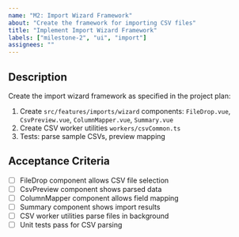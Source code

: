 ```yaml
---
name: "M2: Import Wizard Framework"
about: "Create the framework for importing CSV files"
title: "Implement Import Wizard Framework"
labels: ["milestone-2", "ui", "import"]
assignees: ""
---
```


## Description

Create the import wizard framework as specified in the project plan:

1. Create `src/features/imports/wizard` components: `FileDrop.vue`, `CsvPreview.vue`, `ColumnMapper.vue`, `Summary.vue`
2. Create CSV worker utilities `workers/csvCommon.ts`
3. Tests: parse sample CSVs, preview mapping

## Acceptance Criteria

- [ ] FileDrop component allows CSV file selection
- [ ] CsvPreview component shows parsed data
- [ ] ColumnMapper component allows field mapping
- [ ] Summary component shows import results
- [ ] CSV worker utilities parse files in background
- [ ] Unit tests pass for CSV parsing